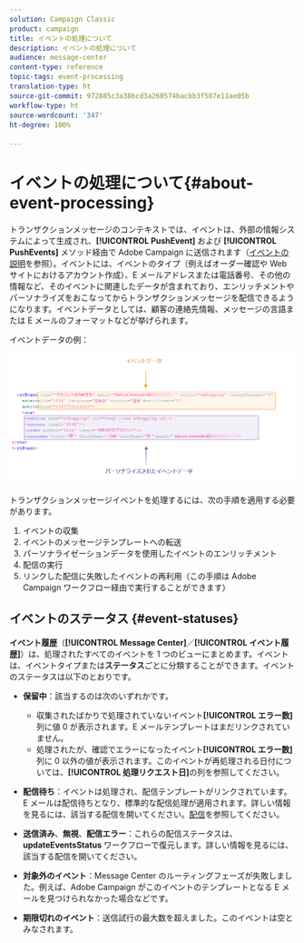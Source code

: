 ```yaml
---
solution: Campaign Classic
product: campaign
title: イベントの処理について
description: イベントの処理について
audience: message-center
content-type: reference
topic-tags: event-processing
translation-type: ht
source-git-commit: 972885c3a38bcd3a260574bacbb3f507e11ae05b
workflow-type: ht
source-wordcount: '347'
ht-degree: 100%

---
```



# イベントの処理について{#about-event-processing}

トランザクションメッセージのコンテキストでは、イベントは、外部の情報システムによって生成され、**[!UICONTROL PushEvent]** および **[!UICONTROL PushEvents]** メソッド経由で Adobe Campaign に送信されます（[イベントの説明](../../message-center/using/event-description.md)を参照）。イベントには、イベントのタイプ（例えばオーダー確認や Web サイトにおけるアカウント作成）、E メールアドレスまたは電話番号、その他の情報など、そのイベントに関連したデータが含まれており、エンリッチメントやパーソナライズをおこなってからトランザクションメッセージを配信できるようになります。イベントデータとしては、顧客の連絡先情報、メッセージの言語または E メールのフォーマットなどが挙げられます。

イベントデータの例：

![](assets/messagecenter_events_request_001.png)

トランザクションメッセージイベントを処理するには、次の手順を適用する必要があります。

1. イベントの収集
1. イベントのメッセージテンプレートへの転送
1. パーソナライゼーションデータを使用したイベントのエンリッチメント
1. 配信の実行
1. リンクした配信に失敗したイベントの再利用（この手順は Adobe Campaign ワークフロー経由で実行することができます）

## イベントのステータス {#event-statuses}

**イベント履歴**（**[!UICONTROL Message Center]**／**[!UICONTROL イベント履歴]**）は、処理されたすべてのイベントを 1 つのビューにまとめます。イベントは、イベントタイプまたは&#x200B;**ステータス**&#x200B;ごとに分類することができます。イベントのステータスは以下のとおりです。

* **保留中**：該当するのは次のいずれかです。

   * 収集されたばかりで処理されていないイベント&#x200B;**[!UICONTROL エラー数]**&#x200B;列に値 0 が表示されます。E メールテンプレートはまだリンクされていません。
   * 処理されたが、確認でエラーになったイベント&#x200B;**[!UICONTROL エラー数]**&#x200B;列に 0 以外の値が表示されます。このイベントが再処理される日付については、**[!UICONTROL 処理リクエスト日]**&#x200B;の列を参照してください。

* **配信待ち**：イベントは処理され、配信テンプレートがリンクされています。E メールは配信待ちとなり、標準的な配信処理が適用されます。詳しい情報を見るには、該当する配信を開いてください。[配信](../../delivery/using/about-message-tracking.md)を参照してください。
* **送信済み**、**無視**、**配信エラー**：これらの配信ステータスは、**updateEventsStatus** ワークフローで復元します。詳しい情報を見るには、該当する配信を開いてください。
* **対象外のイベント**：Message Center のルーティングフェーズが失敗しました。例えば、Adobe Campaign がこのイベントのテンプレートとなる E メールを見つけられなかった場合などです。
* **期限切れのイベント**：送信試行の最大数を超えました。このイベントは空とみなされます。
